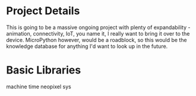 # Project Details
This is going to be a massive ongoing project with plenty of expandability - animation, connectivity, IoT, you name it, I really want to bring it over to the device. MicroPython however, would be a roadblock, so this would be the knowledge database for anything I'd want to look up in the future.

# Basic Libraries
machine
time
neopixel
sys

